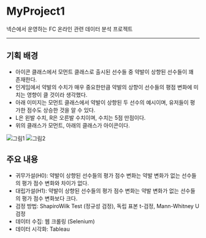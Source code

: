 # MyProject1
넥슨에서 운영하는 FC 온라인 관련 데이터 분석 프로젝트
***
## 기획 배경
* 아이콘 클래스에서 모먼트 클래스로 출시된 선수들 중 약발이 상향된 선수들이 꽤 존재한다.
* 인게임에서 약발의 수치가 매우 중요한만큼 약발의 상향이 선수들의 평점 변화에 미치는 영향이 클 것이라 생각했다.
* 아래 이미지는 모먼트 클래스에서 약발이 상향된 두 선수의 예시이며, 유저들이 평가한 점수도 상승한 것을 알 수 있다.
* L은 왼발 수치, R은 오른발 수치이며, 수치는 5점 만점이다.
* 위의 클래스가 모먼트, 아래의 클래스가 아이콘이다.
  
![그림1](https://github.com/user-attachments/assets/1773f7bd-5925-4f48-bab9-a919eb950a41)
![그림2](https://github.com/user-attachments/assets/f810f96e-8975-4585-867b-149405d93c7b)


## 주요 내용
* 귀무가설(H0): 약발이 상향된 선수들의 평가 점수 변화는 약발 변화가 없는 선수들의 평가 점수 변화와 차이가 없다.
* 대립가설(H1): 약발이 상향된 선수들의 평가 점수 변화는 약발 변화가 없는 선수들의 평가 점수 변화보다 크다.
* 검정 방법: ShapiroWilk Test (정규성 검정), 독립 표본 t-검정, Mann-Whitney U 검정
* 데이터 수집: 웹 크롤링 (Selenium) 
* 데이터 시각화: Tableau
